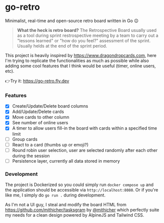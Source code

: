 # go-retro

Minimalist, real-time and open-source retro board written in Go 😉

> **What the heck is retro board?** The Retrospective Board usually used as a tool during sprint restrospective meeting by a team to carry out a "lessons learned" or "how do you feel?" assessment of the sprint. Usually helds at the end of the sprint period.

This project is heavily inspired by https://www.dragondropcards.com, here I'm trying to replicate the functionalities as much as possible while also adding some cool features that I think would be useful (timer, online users, etc).

👉Try it: https://go-retro.fly.dev

### Features
- [x] Create/Update/Delete board columns
- [x] Add/Update/Delete cards
- [x] Move cards to other column
- [x] See number of online users
- [x] A timer to allow users fill-in the board with cards within a specified time limit
- [ ] Group cards
- [ ] React to a card (thumbs up or emoji?)
- [ ] Round robin user selection, user are selected randomly after each other during the session
- [ ] Persistence layer, currently all data stored in memory

### Development
The project is Dockerized so you could simply run `docker compose up` and the application should be accessible via `http://localhost:8080`. Or if you're like me, I simply do `go run .` during development.

As I'm not a UI guy, I steal and modify the board HTML from https://github.com/mithicher/tasksgram by [@mithicher](https://github.com/mithicher/tasksgram) which perfectly suite my needs for a clean design powered by AlpineJS and Tailwind CSS.
